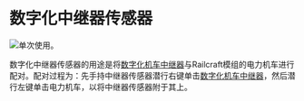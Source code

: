 # 数字化中继器传感器

![单次使用。](item:computronics:relay_sensor)

数字化中继器传感器的用途是将[数字化机车中继器](../../block/railcraft/locomotive_relay.md)与Railcraft模组的电力机车进行配对。配对过程为：先手持中继器传感器潜行右键单击[数字化机车中继器](../../block/railcraft/locomotive_relay.md)，然后潜行左键单击电力机车，以将中继器传感器附于其上。

